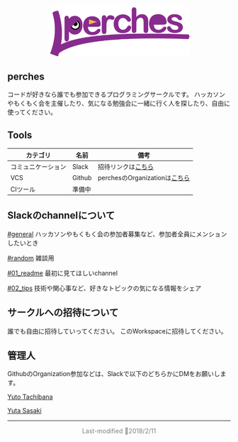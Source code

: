 <div style="text-align: center;"><img src="images/logo_lg.png" style="width: 320px;border-radius: 10px;"></div>

## perches

コードが好きなら誰でも参加できるプログラミングサークルです。
ハッカソンやもくもく会を主催したり、気になる勉強会に一緒に行く人を探したり、自由に使ってください。

## Tools

| カテゴリ | 名前 | 備考 |
| ------- | --- | --- |
|コミュニケーション | Slack | 招待リンクは[こちら](https://join.slack.com/t/perches/shared_invite/enQtNTQ2NTE0NDUyMzA1LTA0ZWE4OGVmMDM2OTA0NmNlNTU2N2EyNzYzZTVkNGQ5YWM4NjUwNzI4NjJjOTA5MGVkMmMyZDE5NWYyZDY1MmQ)|
| VCS | Github | perchesのOrganizationは[こちら](https://github.com/perches-team)|
| CIツール | 準備中 | |

## Slackのchannelについて

[#general](https://perches.slack.com/messages/CC6P9PWCB/) ハッカソンやもくもく会の参加者募集など、参加者全員にメンションしたいとき

[#random](https://perches.slack.com/messages/CC6P9PWHH/) 雑談用

[#01_readme](https://perches.slack.com/messages/CC7U96KM5/) 最初に見てほしいchannel

[#02_tips](https://perches.slack.com/messages/CDC6TNQ3H/) 技術や関心事など、好きなトピックの気になる情報をシェア

## サークルへの招待について

誰でも自由に招待していってください。
このWorkspaceに招待してください。


## 管理人

GithubのOrganization参加などは、Slackで以下のどちらかにDMをお願いします。

[Yuto Tachibana](https://perches.slack.com/messages/DC6AUL6SV/)

[Yuta Sasaki](https://perches.slack.com/messages/DCMPRQMJ9/)


---
<p style="color: gray; text-align: center;">Last-modified 💚2018/2/11</p>